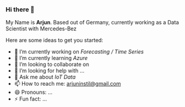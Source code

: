 ### Hi there 👋


My Name is **Arjun**. Based out of Germany, currently working as a Data Scientist with Mercedes-Bez

Here are some ideas to get you started:

- 🔭 I’m currently working on *Forecasting / Time Series*
- 🌱 I’m currently learning *Azure*
- 👯 I’m looking to collaborate on 
- 🤔 I’m looking for help with ...
- 💬 Ask me about *IoT Data*
- 📫 How to reach me: arjuninstil@gmail.com
- 😄 Pronouns: ...
- ⚡ Fun fact: ...

